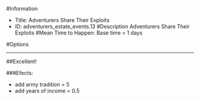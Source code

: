 #Information
 - Title: Adventurers Share Their Exploits
 - ID: adventurers_estate_events.13
#Description
Adventurers Share Their Exploits
#Mean Time to Happen:
Base time = 1 days

#Options

___
##Excellent!

###Efects:<ul><li>add army tradition = 5</li><li>add years of income = 0.5</li></ul>
